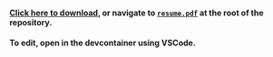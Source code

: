 #### [Click here to download](https://raw.githubusercontent.com/gabeklavans/resume/main/resume.pdf), or navigate to [`resume.pdf`](https://github.com/gabeklavans/resume/blob/main/resume.pdf) at the root of the repository.

#### To edit, open in the devcontainer using VSCode.